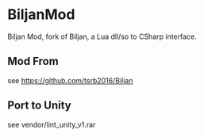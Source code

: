 # BiljanMod
Biljan Mod, fork of Biljan, a Lua dll/so to CSharp interface.    

## Mod From  
see https://github.com/tsrb2016/Biljan  

## Port to Unity  
see vendor/lint_unity_v1.rar  
